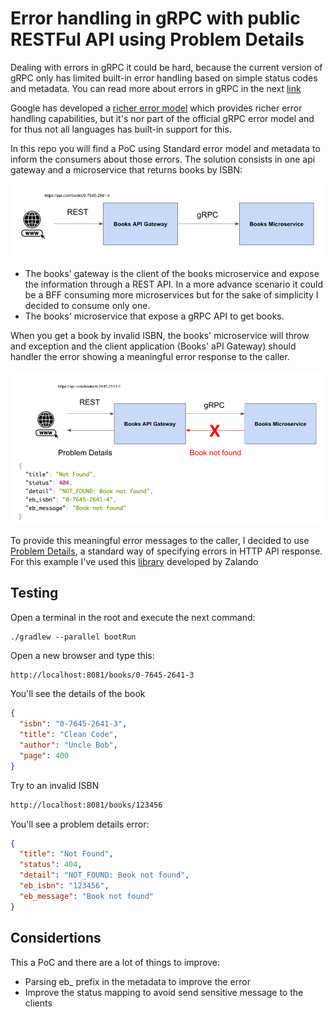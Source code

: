 # Error handling in gRPC with public RESTFul API using Problem Details

Dealing with errors in gRPC it could be hard, because the current version of gRPC only has limited built-in error handling based on simple status codes and metadata. You can read more about errors in gRPC in the next [link](https://www.grpc.io/docs/guides/error/)

Google has developed a [richer error model](https://cloud.google.com/apis/design/errors#error_model) which provides richer error handling capabilities, but it's nor part of the official gRPC error model and for thus not all languages has built-in support for this.

In this repo you will find a PoC using Standard error model and metadata to inform the consumers about those errors. The solution consists in one api gateway and a microservice that returns books by ISBN:

![img.png](img.png)

* The books' gateway is the client of the books microservice and expose the information through a REST API. In a more advance scenario it could be a BFF consuming more microservices but for the sake of simplicity I decided to consume only one.
* The books' microservice that expose a gRPC API to get books.

When you get a book by invalid ISBN, the books' microservice will throw and exception and the client application (Books' aPI Gateway) should handler the error showing a meaningful error response to the caller.

![img_1.png](img_1.png)

To provide this meaningful error messages to the caller, I decided to use [Problem Details](https://datatracker.ietf.org/doc/html/rfc7807), a standard way of specifying errors in HTTP API response. For this example I've used this [library](https://github.com/zalando/problem-spring-web) developed by Zalando

## Testing

Open a terminal in the root and execute the next command:

```shell
./gradlew --parallel bootRun
```

Open a new browser and type this:

```txt
http://localhost:8081/books/0-7645-2641-3
```

You'll see the details of the book

```json
{
  "isbn": "0-7645-2641-3",
  "title": "Clean Code",
  "author": "Uncle Bob",
  "page": 400
}
```

Try to an invalid ISBN

```txt
http://localhost:8081/books/123456
```

You'll see a problem details error:

```json
{
  "title": "Not Found",
  "status": 404,
  "detail": "NOT_FOUND: Book not found",
  "eb_isbn": "123456",
  "eb_message": "Book not found"
}
```

## Considertions

This a PoC and there are a lot of things to improve:

* Parsing eb_ prefix in the metadata to improve the error
* Improve the status mapping to avoid send sensitive message to the clients

